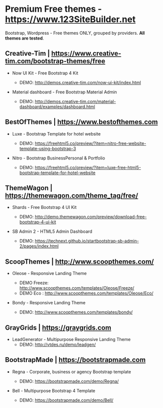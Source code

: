 # Premium Free themes - https://www.123SiteBuilder.net 
Bootstrap, Wordpress - Free themes ONLY, grouped by providers. **All themes are tested**.  

## 
## Creative-Tim | https://www.creative-tim.com/bootstrap-themes/free

* Now UI Kit - Free Bootstrap 4 Kit
    * DEMO: http://demos.creative-tim.com/now-ui-kit/index.html

* Material dashboard - Free Bootstrap Material Admin
    * DEMO: http://demos.creative-tim.com/material-dashboard/examples/dashboard.html

## BestOfThemes | https://www.bestofthemes.com

* Luxe - Bootstrap Template for hotel website
    * DEMO: https://freehtml5.co/preview/?item=nitro-free-website-template-using-bootstrap-3

* Nitro - Bootstrap BusinessPersonal & Portfolio
    * DEMO: https://freehtml5.co/preview/?item=luxe-free-html5-bootstrap-template-for-hotel-website
    
## ThemeWagon | https://themewagon.com/theme_tag/free/

* Shards - Free Bootstrap 4 UI Kit
    * DEMO: http://demo.themewagon.com/preview/download-free-bootstrap-4-ui-kit

* SB Admin 2 - HTML5 Admin Dashboard
    * DEMO: https://technext.github.io/startbootstrap-sb-admin-2/pages/index.html

## ScoopThemes | http://www.scoopthemes.com/

* Oleose - Responsive Landing Theme
    * DEMO Freeze: http://www.scoopthemes.com/templates/Oleose/Freeze/
    * DEMO Eco   : http://www.scoopthemes.com/templates/Oleose/Eco/

* Bondy - Responsive Landing Theme
    * DEMO: http://www.scoopthemes.com/templates/bondy/

## GrayGrids | https://graygrids.com

* LeadGenerator - Multipurpose Responsive Landing Theme
    * DEMO: http://vtdes.ru/demo/leadgen/

## BootstrapMade | https://bootstrapmade.com

* Regna - Corporate, business or agency Bootstrap template
    * DEMO: https://bootstrapmade.com/demo/Regna/

* Bell - Multipurpose Bootstrap 4 Template
    * DEMO: https://bootstrapmade.com/demo/Bell/

        



